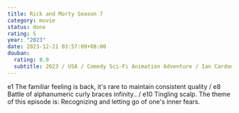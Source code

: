 ```yaml
---
title: Rick and Morty Season 7
category: movie
status: done
rating: 5
year: "2023"
date: 2023-12-21 03:57:09+08:00
douban:
  rating: 8.9
  subtitle: 2023 / USA / Comedy Sci-Fi Animation Adventure / Ian Cardoni, Harry Belden
---
```


e1 The familiar feeling is back, it's rare to maintain consistent quality / e8 Battle of alphanumeric curly braces infinity.. / e10 Tingling scalp. The theme of this episode is: Recognizing and letting go of one's inner fears.
